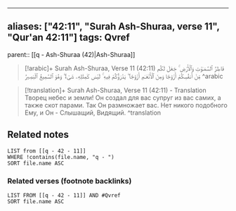 
---
aliases: ["42:11", "Surah Ash-Shuraa, verse 11", "Qur'an 42:11"]
tags: Qvref
---

parent:: [[q - Ash-Shuraa (42)|Ash-Shuraa]]

> [!arabic]+ Surah Ash-Shuraa, Verse 11 (42:11)
> <span class="quran-arabic">فَاطِرُ ٱلسَّمَـٰوَٰتِ وَٱلْأَرْضِ ۚ جَعَلَ لَكُم مِّنْ أَنفُسِكُمْ أَزْوَٰجًا وَمِنَ ٱلْأَنْعَـٰمِ أَزْوَٰجًا ۖ يَذْرَؤُكُمْ فِيهِ ۚ لَيْسَ كَمِثْلِهِۦ شَىْءٌ ۖ وَهُوَ ٱلسَّمِيعُ ٱلْبَصِيرُ</span>
^arabic

> [!translation]+ Surah Ash-Shuraa, Verse 11 (42:11) - Translation
> Творец небес и земли! Он создал для вас супруг из вас самих, а также скот парами. Так Он размножает вас. Нет никого подобного Ему, и Он - Слышащий, Видящий.
^translation



## Related notes
```dataview
LIST from [[q - 42 - 11]]
WHERE !contains(file.name, "q - ")
SORT file.name ASC
```

### Related verses (footnote backlinks)
```dataview
LIST FROM [[q - 42 - 11]] AND #Qvref
SORT file.name ASC
```

